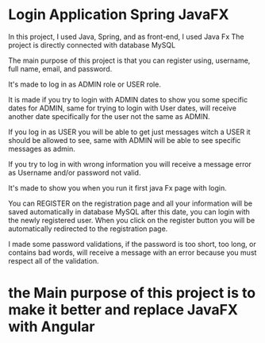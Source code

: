# Login Application Spring JavaFX

In this project, I used Java, Spring, and as front-end, I used Java Fx
The project is directly connected with database MySQL 

The main purpose of this project is that you can register using, username, full name, email, and password.

It's made to log in as ADMIN role  or USER role.

It is made if you try to login with ADMIN dates to show you some specific dates for ADMIN, same for trying to login with User dates, will receive another date specifically for the user not the same as ADMIN.

If you log in as USER you will be able to get just messages witch a USER it should be allowed to see, same with ADMIN will be able to see specific messages as admin.

If you try to log in with wrong information you will receive a message error as Username and/or password not valid. 

It's made to show you when you run it first java Fx page with login. 

You can REGISTER on the registration page  and all your information will be saved automatically in database MySQL after this date, you can login with the newly registered user. 
When you click on the register button you will be automatically redirected to the registration page. 

I made some password validations, if the password is too short, too long, or contains bad words, will receive a message with an error because you must respect all of the
validation. 

# the Main purpose of this project is to make it better and replace JavaFX with Angular
